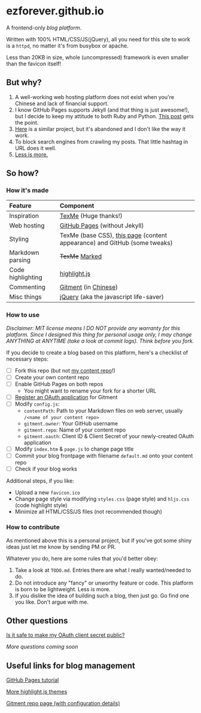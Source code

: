 # ezforever.github.io
A frontend-only *blog platform*.

Written with 100% HTML/CSS/JS(jQuery), all you need for this site to work is a `httpd`, no matter it's from busybox or apache.

Less than 20KB in size, whole (uncompressed) framework is even smaller than the favicon itself!

## But why?
1. A well-working web hosting platform does not exist when you're Chinese and lack of financial support.
2. I know GitHub Pages supports Jekyll (and that thing is just awesome!), but I decide to keep my attitude to both Ruby and Python. [This post](https://www.hackerfactor.com/blog/index.php?/archives/825-8-Reasons-Python-Sucks.html) gets the point.
3. [Here](https://github.com/hugcoday/hugcoday.github.com) is a similar project, but it's abandoned and I don't like the way it work.
4. To block search engines from crawling my posts. That little hashtag in URL does it well.
5. [Less is more.](https://motherfuckingwebsite.com/)

## So how?

### How it's made
| Feature  | Component |
| :------- | :-------- |
| Inspiration | [TexMe][1] (Huge thanks!) |
| Web hosting | [GitHub Pages][2] (without Jekyll) |
| Styling | TexMe (base CSS), [this page][3] (content appearance) and GitHub (some tweaks) |
| Markdown parsing | ~~TexMe~~ [Marked][4] |
| Code highlighting | [highlight.js][5] |
| Commenting | [Gitment][6] (in [Chinese][7]) |
| Misc things | [jQuery][N] (aka the javascript life-saver) |

[1]: https://github.com/susam/texme
[2]: https://pages.github.com/
[3]: http://scp-wiki-cn.wikidot.com/component:ar-theme
[4]: https://marked.js.org/
[5]: https://highlightjs.org/
[6]: https://github.com/imsun/gitment
[7]: https://github.com/imsun/gitment/issues/104
[N]: https://jquery.com/

### How to use
*Disclaimer: MIT license means I DO NOT provide any warranty for this platform. Since I designed this thing for personal usage only, I may change ANYTHING at ANYTIME (take a look at commit logs). Think before you fork.*

If you decide to create a blog based on this platform, here's a checklist of necessary steps:
- [ ] Fork this repo (but not [my content repo](https://github.com/EZForever/blog)!)
- [ ] Create your own content repo
- [ ] Enable GitHub Pages on both repos
  - You might want to rename your fork for a shorter URL
- [ ] [Register an OAuth application](https://github.com/settings/applications/new) for Gitment
- [ ] Modify `config.js`:
  - `contentPath`: Path to your Markdown files on web server, usually `/<name of your content repo>`
  - `gitment.owner`: Your GitHub username
  - `gitment.repo`: Name of your content repo
  - `gitment.oauth`: Client ID & Client Secret of your newly-created OAuth application
- [ ] Modify `index.htm` & `page.js` to change page title
- [ ] Commit your blog frontpage with filename `default.md` onto your content repo
- [ ] Check if your blog works

Additional steps, if you like:
- Upload a new `favicon.ico`
- Change page style via modifying `styles.css` (page style) and `hljs.css` (code highlight style)
- Minimize all HTML/CSS/JS files (not recommended though)

### How to contribute
As mentioned above this is a personal project, but if you've got some shiny ideas just let me know by sending PM or PR.

Whatever you do, here are some rules that you'd better obey:
1. Take a look at `TODO.md`. Entries there are what I really wanted/needed to do.
2. Do not introduce any "fancy" or unworthy feature or code. This platform is born to be lightweight. Less *is* more.
3. If you dislike the idea of building such a blog, then just go. Go find one you like. Don't argue with me.

## Other questions
[Is it safe to make my OAuth client secret public?](https://github.com/imsun/gitment#about-security)

*More questions coming soon*

## Useful links for blog management
[GitHub Pages tutorial](https://help.github.com/en/categories/github-pages-basics)

[More highlight.js themes](https://github.com/highlightjs/highlight.js/tree/master/src/styles)

[Gitment repo page (with configuration details)][5]

